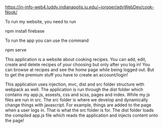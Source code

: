 https://in-info-web4.luddy.indianapolis.iu.edu/~joroper/advWebDev/cook-Nook/

To run my website, you need to run 


npm install firebase 

To run the app you can use the command 

npm serve


This application is a website about cooking recipes. You can add, edit, create and delete recipes of your choosing but only after you log in! You can browse at recipes and see the home page while being logged out. But to get the premium stuff you have to create an account/login!

This application uses injection, mvc, dist and src folder structure with webpack as well. The application is run through the dist folder which contains my app.js, assests, css and scss, pages and index. While my js files are run in src. The src folder is where we develop and dynamically change things with javascript. For example, things are added to the page when a user logs in. That is what the src folder is for. The dist folder loads the compiled app.js file which reads the application and injects content onto the page!
